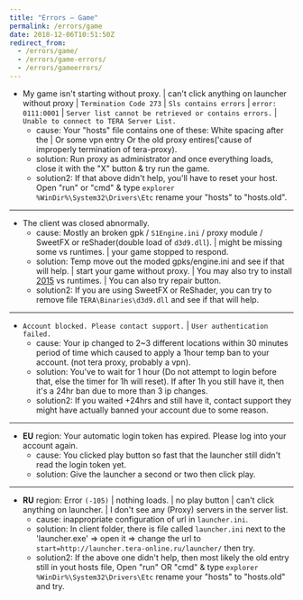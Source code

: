 ```yaml
---
title: "Errors – Game"
permalink: /errors/game
date: 2018-12-06T10:51:50Z
redirect_from:
  - /errors/game/
  - /errors/game-errors/
  - /errors/gameerrors/
---
```



* My game isn't starting without proxy. \| can't click anything on launcher without proxy \| `Termination Code 273` \| `Sls contains errors` \| `error: 0111:0001` \| `Server list cannot be retrieved or contains errors.` \| `Unable to connect to TERA Server List.`
  - cause: Your "hosts" file contains one of these: White spacing after the \| Or some vpn entry Or the old proxy entires('cause of improperly termination of tera-proxy).
  - solution: Run proxy as administrator and once everything loads, close it with the "X" button & try run the game.
  - solution2: If that above didn't help, you'll have to reset your host. Open "run" or "cmd" & type `explorer %WinDir%\System32\Drivers\Etc` rename your "hosts" to "hosts.old".

---

* The client was closed abnormally.
  - cause: Mostly an broken gpk / `S1Engine.ini` / proxy module / SweetFX or reShader(double load of `d3d9.dll`). \| might be missing some vs runtimes. \| your game stopped to respond.
  - solution: Temp move out the moded gpks/engine.ini and see if that will help. \| start your game without proxy. \| You may also try to install [2015](http://download.microsoft.com/download/6/A/A/6AA4EDFF-645B-48C5-81CC-ED5963AEAD48/vc_redist.x86.exe) vs runtimes. \| You can also try repair button.
  - solution2: If you are using SweetFX or ReShader, you can try to remove file `TERA\Binaries\d3d9.dll` and see if that will help.

---

* `Account blocked. Please contact support.` \| `User authentication failed.`
  - cause: Your ip changed to 2~3 different locations within 30 minutes period of time which caused to apply a 1hour temp ban to your account. (not tera proxy, probably a vpn).
  - solution: You've to wait for 1 hour (Do not attempt to login before that, else the timer for 1h will reset). If after 1h you still have it, then it's a 24hr ban due to more than 3 ip changes.
  - solution2: If you waited +24hrs and still have it, contact support they might have actually banned your account due to some reason.

---

* **EU** region: Your automatic login token has expired. Please log into your account again.
  - cause: You clicked play button so fast that the launcher still didn't read the login token yet.
  - solution: Give the launcher a second or two then click play.

---

* **RU** region: Error `(-105)` \| nothing loads. \| no play button \| can't click anything on launcher. \| I don't see any (Proxy) servers in the server list.
  - cause: inappropriate configuration of url in `launcher.ini`.
  - solution: In client folder, there is file called `launcher.ini` next to the 'launcher.exe' => open it => change the url to `start=http://launcher.tera-online.ru/launcher/` then try.
  - solution2: If the above one didn't help, then most likely the old entry still in yout hosts file, Open "run" OR "cmd" & type `explorer %WinDir%\System32\Drivers\Etc` rename your "hosts" to "hosts.old" and try.

